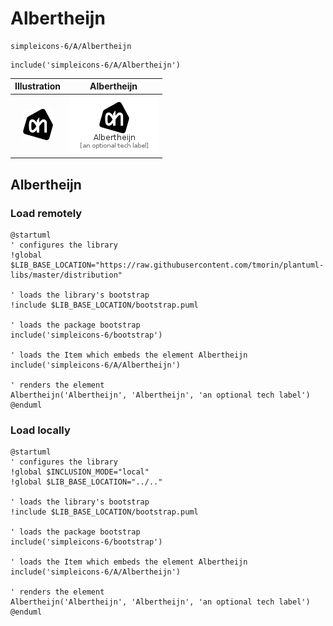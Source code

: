 # Albertheijn


```text
simpleicons-6/A/Albertheijn
```

```text
include('simpleicons-6/A/Albertheijn')
```



| Illustration | Albertheijn |
| :---: | :---: |
| ![illustration for Illustration](../../simpleicons-6/A/Albertheijn.png) | ![illustration for Albertheijn](../../simpleicons-6/A/Albertheijn.Local.png) |




## Albertheijn

### Load remotely
```plantuml
@startuml
' configures the library
!global $LIB_BASE_LOCATION="https://raw.githubusercontent.com/tmorin/plantuml-libs/master/distribution"

' loads the library's bootstrap
!include $LIB_BASE_LOCATION/bootstrap.puml

' loads the package bootstrap
include('simpleicons-6/bootstrap')

' loads the Item which embeds the element Albertheijn
include('simpleicons-6/A/Albertheijn')

' renders the element
Albertheijn('Albertheijn', 'Albertheijn', 'an optional tech label')
@enduml
```

### Load locally
```plantuml
@startuml
' configures the library
!global $INCLUSION_MODE="local"
!global $LIB_BASE_LOCATION="../.."

' loads the library's bootstrap
!include $LIB_BASE_LOCATION/bootstrap.puml

' loads the package bootstrap
include('simpleicons-6/bootstrap')

' loads the Item which embeds the element Albertheijn
include('simpleicons-6/A/Albertheijn')

' renders the element
Albertheijn('Albertheijn', 'Albertheijn', 'an optional tech label')
@enduml
```

